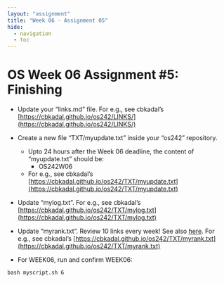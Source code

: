 ```yaml
---
layout: "assignment"
title: "Week 06 - Assignment 05" 
hide:
  - navigation
  - toc
---
```


# OS Week 06 Assignment #5: Finishing

* Update your “links.md” file. For e.g., see cbkadal’s [https://cbkadal.github.io/os242/LINKS/](https://cbkadal.github.io/os242/LINKS/)

* Create a new file “TXT/myupdate.txt” inside your “os242” repository.
    - Upto 24 hours after the Week 06 deadline, the content of “myupdate.txt” should be:
        - OS242W06
    - For e.g., see cbkadal’s [https://cbkadal.github.io/os242/TXT/myupdate.txt](https://cbkadal.github.io/os242/TXT/myupdate.txt)

* Update “mylog.txt”. For e.g., see cbkadal’s [https://cbkadal.github.io/os242/TXT/mylog.txt](https://cbkadal.github.io/os242/TXT/mylog.txt)

* Update “myrank.txt”. Review 10 links every week! See also [here](../W02-04).
  For e.g., see cbkadal’s [https://cbkadal.github.io/os242/TXT/myrank.txt](https://cbkadal.github.io/os242/TXT/myrank.txt)

* For WEEK06, run and confirm WEEK06:

```
bash myscript.sh 6
```